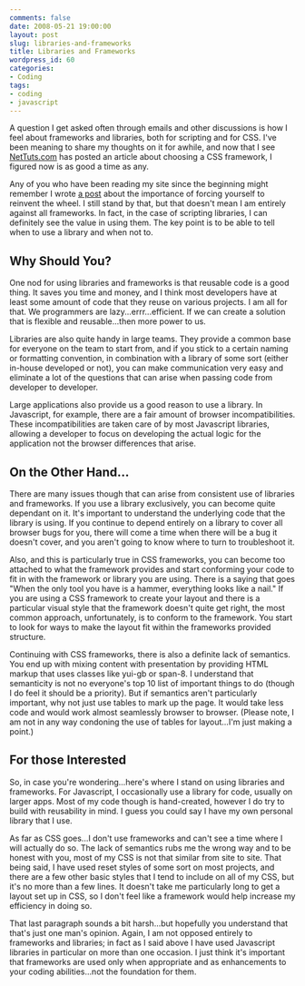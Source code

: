 ```yaml
---
comments: false
date: 2008-05-21 19:00:00
layout: post
slug: libraries-and-frameworks
title: Libraries and Frameworks
wordpress_id: 60
categories:
- Coding
tags:
- coding
- javascript
---
```


A question I get asked often through emails and other discussions is how I feel about frameworks and libraries, both for scripting and for CSS. I've been meaning to share my thoughts on it for awhile, and now that I see [NetTuts.com](http://nettuts.com/html-css-techniques/which-css-grid-framework-should-you-use-for-web-design/) has posted an article about choosing a CSS framework, I figured now is as good a time as any.

Any of you who have been reading my site since the beginning might remember I wrote [a post](http://www.timkadlec.com/post.asp?q=32) about the importance of forcing yourself to reinvent the wheel. I still stand by that, but that doesn't mean I am entirely against all frameworks. In fact, in the case of scripting libraries, I can definitely see the value in using them. The key point is to be able to tell when to use a library and when not to.


## Why Should You?


One nod for using libraries and frameworks is that reusable code is a good thing. It saves you time and money, and I think most developers have at least some amount of code that they reuse on various projects. I am all for that. We programmers are lazy...errr...efficient. If we can create a solution that is flexible and reusable...then more power to us.

Libraries are also quite handy in large teams. They provide a common base for everyone on the team to start from, and if you stick to a certain naming or formatting convention, in combination with a library of some sort (either in-house developed or not), you can make communication very easy and eliminate a lot of the questions that can arise when passing code from developer to developer.

Large applications also provide us a good reason to use a library. In Javascript, for example, there are a fair amount of browser incompatibilities. These incompatibilities are taken care of by most Javascript libraries, allowing a developer to focus on developing the actual logic for the application not the browser differences that arise.


## On the Other Hand...


There are many issues though that can arise from consistent use of libraries and frameworks. If you use a library exclusively, you can become quite dependant on it. It's important to understand the underlying code that the library is using. If you continue to depend entirely on a library to cover all browser bugs for you, there will come a time when there will be a bug it doesn't cover, and you aren't going to know where to turn to troubleshoot it.

Also, and this is particularly true in CSS frameworks, you can become too attached to what the framework provides and start conforming your code to fit in with the framework or library you are using. There is a saying that goes "When the only tool you have is a hammer, everything looks like a nail." If you are using a CSS framework to create your layout and there is a particular visual style that the framework doesn't quite get right, the most common approach, unfortunately, is to conform to the framework. You start to look for ways to make the layout fit within the frameworks provided structure.

Continuing with CSS frameworks, there is also a definite lack of semantics. You end up with mixing content with presentation by providing HTML markup that uses classes like yui-gb or span-8. I understand that semanticity is not no everyone's top 10 list of important things to do (though I do feel it should be a priority). But if semantics aren't particularly important, why not just use tables to mark up the page. It would take less code and would work almost seamlessly browser to browser. (Please note, I am not in any way condoning the use of tables for layout...I'm just making a point.)


## For those Interested


So, in case you're wondering...here's where I stand on using libraries and frameworks. For Javascript, I occasionally use a library for code, usually on larger apps. Most of my code though is hand-created, however I do try to build with reusability in mind. I guess you could say I have my own personal library that I use.

As far as CSS goes...I don't use frameworks and can't see a time where I will actually do so. The lack of semantics rubs me the wrong way and to be honest with you, most of my CSS is not that similar from site to site. That being said, I have used reset styles of some sort on most projects, and there are a few other basic styles that I tend to include on all of my CSS, but it's no more than a few lines. It doesn't take me particularly long to get a layout set up in CSS, so I don't feel like a framework would help increase my efficiency in doing so.

That last paragraph sounds a bit harsh...but hopefully you understand that that's just one man's opinion. Again, I am not opposed entirely to frameworks and libraries; in fact as I said above I have used Javascript libraries in particular on more than one occasion. I just think it's important that frameworks are used only when appropriate and as enhancements to your coding abilities...not the foundation for them.
